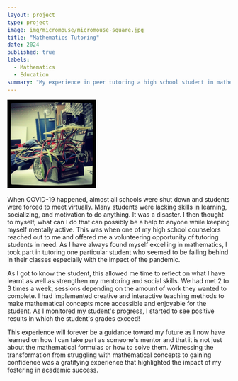 ```yaml
---
layout: project
type: project
image: img/micromouse/micromouse-square.jpg
title: "Mathematics Tutoring"
date: 2024
published: true
labels:
  - Mathematics
  - Education
summary: "My experience in peer tutoring a high school student in mathematics."
---
```


<div class="text-center p-4">
  <img width="200px" src="../img/micromouse/micromouse-robot.png" class="img-thumbnail" >
</div>

When COVID-19 happened, almost all schools were shut down and students were forced to meet virtually. Many students were lacking skills in learning, socializing, and motivation to do anything. It was a disaster. I then thought to myself, what can I do that can possibly be a help to anyone while keeping myself mentally active. This was when one of my high school counselors reached out to me and offered me a volunteering opportunity of tutoring students in need. As I have always found myself excelling in mathematics, I took part in tutoring one particular student who seemed to be falling behind in their classes especially with the impact of the pandemic.

As I got to know the student, this allowed me time to reflect on what I have learnt as well as strengthen my mentoring and social skills. We had met 2 to 3 times a week, sessions depending on the amount of work they wanted to complete. I had implemented creative and interactive teaching methods to make mathematical concepts more accessible and enjoyable for the student. As I monitored my student's progress, I started to see positive results in which the student's grades exceed! 

This experience will forever be a guidance toward my future as I now have learned on how I can take part as someone's mentor and that it is not just about the mathematical formulas or how to solve them. Witnessing the transformation from struggling with mathematical concepts to gaining confidence was a gratifying experience that highlighted the impact of my fostering in academic success.
